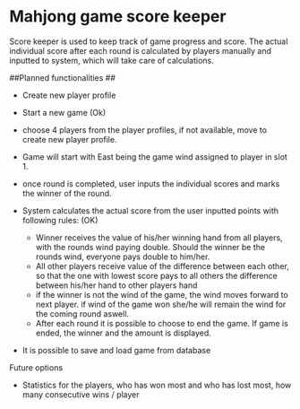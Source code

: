 # Mahjong game score keeper #

Score keeper is used to keep track of game progress and score. The actual individual score after each round is calculated by players manually and inputted to system, which will take care of calculations.

##Planned functionalities ##
* Create new player profile

* Start a new game (Ok)
* choose 4 players from the player profiles, if not available, move to create new player profile. 
* Game will start with East being the game  wind assigned to player in slot 1.
* once round is completed, user inputs the individual scores and marks the winner of the round.
* System calculates the actual score from the user inputted points with following rules: (OK)
  * Winner receives the value of his/her winning hand from all players, with the rounds wind paying double. Should the winner be the rounds wind, everyone pays double to him/her.
  * All other players receive value of the difference between each other, so that the one with lowest score pays to all others the difference between his/her hand to other players hand
  * if the winner is not the wind of the game, the wind moves forward to next player. if wind of the game won she/he will remain the wind for the coming round aswell.	 
  * After each round it is possible to choose to end the game. If game is ended, the winner and the amount is displayed.
* It is possible to save and load game from database


Future options
* Statistics for the players, who has won most and who has lost most, how many consecutive wins / player
